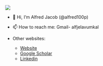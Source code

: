 
<img src="https://github-readme-stats.vercel.app/api?username=alfred100p&count_private=true&theme=tokyonight&show_icons&hide_border=true">


- 👋 Hi, I’m Alfred Jacob (@alfred100p)
- 📫 How to reach me: Gmail- alfjelavumkal
 
- Other websites: <ul>
  <li><a href="https://cs.utexas.edu/~alfredwj">Website</a></li>
  <li><a href="https://scholar.google.com/citations?user=fr9TNLcAAAAJ">Google Scholar</a></li>
  <li><a href="https://in.linkedin.com/in/alfred-william-jacob-84b20a16b">Linkedin</a></li>
  </ul>



